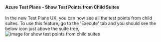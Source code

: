 #### Azure Test Plans - Show Test Points from Child Suites
In the new Test Plans UX, you can now see all the test points from child suites. To use this feature, go to the 'Execute' tab and you should see the below icon just above the suite tree,
![image for show test points from child suites](https://github.com/pkuma-msft/pkuma-msft.github.io/blob/master/azure-test-plans/images/show-test-points-from-child-suites.png)



